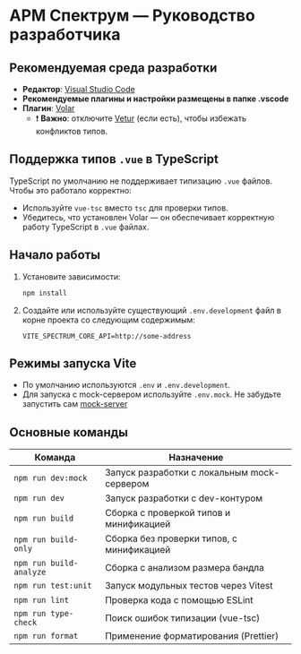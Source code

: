 # АРМ Спектрум — Руководство разработчика

## Рекомендуемая среда разработки

- **Редактор**: [Visual Studio Code](https://code.visualstudio.com/)
- **Рекомендуемые плагины и настройки размещены в папке .vscode**
- **Плагин**: [Volar](https://marketplace.visualstudio.com/items?itemName=Vue.volar)
  - ❗️ **Важно**: отключите [Vetur](https://marketplace.visualstudio.com/items?itemName=octref.vetur) (если есть), чтобы избежать конфликтов типов.

## Поддержка типов `.vue` в TypeScript

TypeScript по умолчанию не поддерживает типизацию `.vue` файлов. Чтобы это работало корректно:

- Используйте `vue-tsc` вместо `tsc` для проверки типов.
- Убедитесь, что установлен Volar — он обеспечивает корректную работу TypeScript в `.vue` файлах.

## Начало работы

1. Установите зависимости:
   ```bash
   npm install
   ```

2. Создайте или используйте существующий `.env.development` файл в корне проекта со следующим содержимым:
   ```env
   VITE_SPECTRUM_CORE_API=http://some-address
   ```

## Режимы запуска Vite

- По умолчанию используются `.env` и `.env.development`.
- Для запуска с mock-сервером используйте `.env.mock`. 
  Не забудьте запустить сам [mock-server](mock-server/README.md)

## Основные команды

| Команда                         | Назначение |
|----------------------------------|------------|
| `npm run dev:mock`               | Запуск разработки с локальным mock-сервером |
| `npm run dev`                    | Запуск разработки с dev-контуром |
| `npm run build`                  | Сборка с проверкой типов и минификацией |
| `npm run build-only`             | Сборка без проверки типов, с минификацией |
| `npm run build-analyze`          | Сборка с анализом размера бандла |
| `npm run test:unit`              | Запуск модульных тестов через Vitest |
| `npm run lint`                   | Проверка кода с помощью ESLint |
| `npm run type-check`             | Поиск ошибок типизации (vue-tsc) |
| `npm run format`                 | Применение форматирования (Prettier) |
